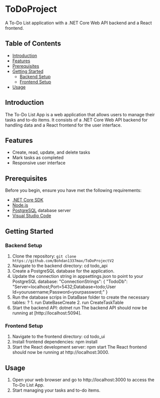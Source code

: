 # ToDoProject

A To-Do List application with a .NET Core Web API backend and a React frontend.

## Table of Contents

- [Introduction](#introduction)
- [Features](#features)
- [Prerequisites](#prerequisites)
- [Getting Started](#getting-started)
  - [Backend Setup](#backend-setup)
  - [Frontend Setup](#frontend-setup)
- [Usage](#usage)

## Introduction

The To-Do List App is a web application that allows users to manage their tasks and to-do items. It consists of a .NET Core Web API backend for handling data and a React frontend for the user interface.

## Features

- Create, read, update, and delete tasks
- Mark tasks as completed
- Responsive user interface

## Prerequisites

Before you begin, ensure you have met the following requirements:

- [.NET Core SDK](https://dotnet.microsoft.com/download/dotnet)
- [Node.js](https://nodejs.org/)
- [PostgreSQL](https://www.postgresql.org/) database server
- [Visual Studio Code](https://code.visualstudio.com/)

## Getting Started

### Backend Setup

1. Clone the repository:
```git clone https://github.com/Bohdan1337max/ToDoProjectV2```
2. Navigate to the backend directory:
  cd todo_api
3. Create a PostgreSQL database for the application.  
4. Update the connection string in appsettings.json to point to your PostgreSQL database:
  "ConnectionStrings": {
   "TodoDb": "Server=localhost;Port=5432;Database=todo;User Id=yourusername;Password=yourpassword;"
  }
5. Run the database scrips in DataBase folder to create the necessary tables:
   ? 1. run DateBaseCreate
     2. run CreateTaskTable
6. Start the backend API:
  dotnet run
The backend API should now be running at [http://localhost:5094].

### Frontend Setup

1. Navigate to the frontend directory: cd todo_ui
2. Install frontend dependencies: npm install
3. Start the React development server: npm start
The React frontend should now be running at http://localhost:3000.
## Usage

1. Open your web browser and go to http://localhost:3000 to access the To-Do List App.
2. Start managing your tasks and to-do items.
